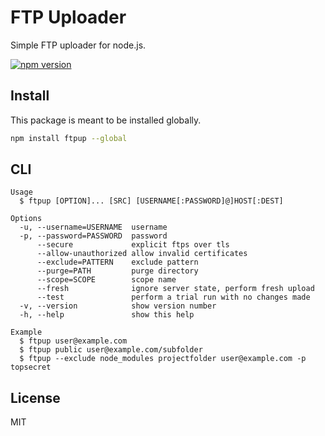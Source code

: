 # FTP Uploader

Simple FTP uploader for node.js.

[![npm version](https://badge.fury.io/js/ftpup.svg)](https://badge.fury.io/js/ftpup)

## Install

This package is meant to be installed globally.

```sh
npm install ftpup --global
```

## CLI

```
Usage
  $ ftpup [OPTION]... [SRC] [USERNAME[:PASSWORD]@]HOST[:DEST]

Options
  -u, --username=USERNAME  username
  -p, --password=PASSWORD  password
      --secure             explicit ftps over tls
      --allow-unauthorized allow invalid certificates
      --exclude=PATTERN    exclude pattern
      --purge=PATH         purge directory
      --scope=SCOPE        scope name
      --fresh              ignore server state, perform fresh upload
      --test               perform a trial run with no changes made
  -v, --version            show version number
  -h, --help               show this help

Example
  $ ftpup user@example.com
  $ ftpup public user@example.com/subfolder
  $ ftpup --exclude node_modules projectfolder user@example.com -p topsecret
```

## License

MIT

